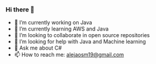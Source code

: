 ### Hi there 👋

- 🔭 I’m currently working on Java
- 🌱 I’m currently learning AWS and Java
- 👯 I’m looking to collaborate in open source repositories
- 🤔 I’m looking for help with Java and Machine learning
- 💬 Ask me about C#
- 📫 How to reach me: alejaosm19@gmail.com

<!--
**alejaosm/alejaosm** is a ✨ _special_ ✨ repository because its `README.md` (this file) appears on your GitHub profile.

Here are some ideas to get you started:

- 🔭 I’m currently working on Java
- 🌱 I’m currently learning AWS and Java
- 👯 I’m looking to collaborate on open source repositories
- 🤔 I’m looking for help with Java and Machine learning
- 💬 Ask me about C#
- 📫 How to reach me: alejaosm19@gmail.com
- 😄 Pronouns: ...
- ⚡ Fun fact: ...
-->
